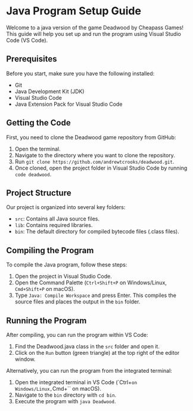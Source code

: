 # Java Program Setup Guide

Welcome to a java version of the game Deadwood by Cheapass Games! This guide will help you set up and run the program using Visual Studio Code (VS Code).

## Prerequisites

Before you start, make sure you have the following installed:
- Git
- Java Development Kit (JDK)
- Visual Studio Code
- Java Extension Pack for Visual Studio Code

## Getting the Code

First, you need to clone the Deadwood game repository from GitHub:

1. Open the terminal.
2. Navigate to the directory where you want to clone the repository.
3. Run `git clone https://github.com/andrewtcrooks/deadwood.git`.
4. Once cloned, open the project folder in Visual Studio Code by running `code deadwood`.

## Project Structure

Our project is organized into several key folders:
- `src`: Contains all Java source files.
- `lib`: Contains required libraries.
- `bin`: The default directory for compiled bytecode files (.class files).

## Compiling the Program

To compile the Java program, follow these steps:
1. Open the project in Visual Studio Code.
2. Open the Command Palette (`Ctrl+Shift+P` on Windows/Linux, `Cmd+Shift+P` on macOS).
3. Type `Java: Compile Workspace` and press Enter. This compiles the source files and places the output in the `bin` folder.

## Running the Program

After compiling, you can run the program within VS Code:
1. Find the Deadwood.java class in the `src` folder and open it.
2. Click on the `Run` button (green triangle) at the top right of the editor window.

Alternatively, you can run the program from the integrated terminal:
1. Open the integrated terminal in VS Code (`Ctrl+`` on Windows/Linux, ``Cmd+`` on macOS).
2. Navigate to the `bin` directory with `cd bin`.
3. Execute the program with `java Deadwood`.
